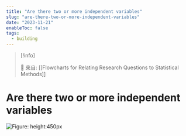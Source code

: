 ```yaml
---
title: "Are there two or more independent variables"
slug: "are-there-two-or-more-independent-variables"
date: "2023-11-21"
enableToc: false
tags:
  - building
---
```


> [!info]
>
> 🌱 來自: [[Flowcharts for Relating Research Questions to Statistical Methods]]

# Are there two or more independent variables



![Figure: height:450px](https://i.imgur.com/gSllHqB.png)

